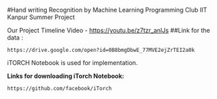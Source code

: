 #Hand writing Recognition by Machine Learning 
Programming Club IIT Kanpur Summer Project

Our Project Timeline Video - https://youtu.be/z7tzr_anlJs
##Link for the data :

	https://drive.google.com/open?id=0B8bmgDbwE_77MVE2ejZrTEI2a0k

iTORCH Notebook is used for implementation.

**Links for downloading iTorch Notebook:**

	https://github.com/facebook/iTorch
	

	

	

	
